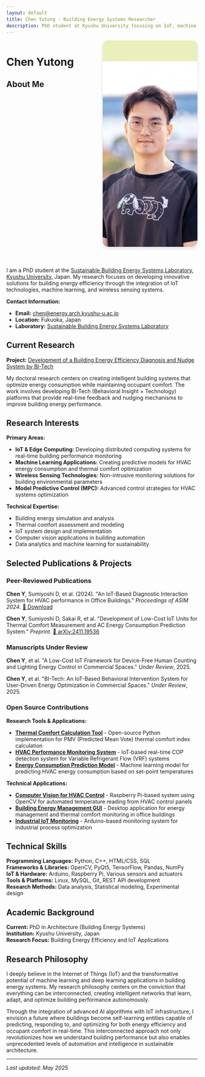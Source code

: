 ```yaml
---
layout: default
title: Chen Yutong - Building Energy Systems Researcher
description: PhD student at Kyushu University focusing on IoT, machine learning, and building energy efficiency
---
```


<div style="display: flex; align-items: flex-start; gap: 30px; margin-bottom: 30px;">
  <div style="flex: 1;">
    
# Chen Yutong 

## About Me
  </div>
  <div style="flex: 0 0 250px;">
    <img src="https://raw.githubusercontent.com/Raskiller503/Raskiller503.github.io/main/IMG_8327.png" 
         alt="Chen Yutong" 
         style="width: 100%; max-width: 250px; border-radius: 15px; box-shadow: 0 4px 8px rgba(0,0,0,0.1); margin-bottom: 20px;">
  </div>
</div>

I am a PhD student at the [Sustainable Building Energy Systems Laboratory](https://energy.arch.kyushu-u.ac.jp/index.html), [Kyushu University](https://www.kyushu-u.ac.jp/en/), Japan. My research focuses on developing innovative solutions for building energy efficiency through the integration of IoT technologies, machine learning, and wireless sensing systems.

**Contact Information:**
- **Email:** chen@energy.arch.kyushu-u.ac.jp
- **Location:** Fukuoka, Japan
- **Laboratory:** [Sustainable Building Energy Systems Laboratory](https://energy.arch.kyushu-u.ac.jp/index.html)

## Current Research

**Project:** [Development of a Building Energy Efficiency Diagnosis and Nudge System by BI-Tech](https://wakasapo.nedo.go.jp/seeds/seeds-1883/)

My doctoral research centers on creating intelligent building systems that optimize energy consumption while maintaining occupant comfort. The work involves developing BI-Tech (Behavioral Insight × Technology) platforms that provide real-time feedback and nudging mechanisms to improve building energy performance.

## Research Interests

**Primary Areas:**
- **IoT & Edge Computing:** Developing distributed computing systems for real-time building performance monitoring
- **Machine Learning Applications:** Creating predictive models for HVAC energy consumption and thermal comfort optimization
- **Wireless Sensing Technologies:** Non-intrusive monitoring solutions for building environmental parameters
- **Model Predictive Control (MPC):** Advanced control strategies for HVAC systems optimization

**Technical Expertise:**
- Building energy simulation and analysis
- Thermal comfort assessment and modeling
- IoT system design and implementation
- Computer vision applications in building automation
- Data analytics and machine learning for sustainability

## Selected Publications & Projects

### Peer-Reviewed Publications

**Chen Y**, Sumiyoshi D, et al. (2024). "An IoT-Based Diagnostic Interaction System for HVAC performance in Office Buildings." *Proceedings of ASIM 2024*. [📄 Download](https://publications.ibpsa.org/conference/paper/?id=asim2024_1255)

**Chen Y**, Sumiyoshi D, Sakai R, et al. "Development of Low-Cost IoT Units for Thermal Comfort Measurement and AC Energy Consumption Prediction System." *Preprint*. [📄 arXiv:2411.19536](https://doi.org/10.48550/arXiv.2411.19536)

### Manuscripts Under Review

**Chen Y**, et al. "A Low-Cost IoT Framework for Device-Free Human Counting and Lighting Energy Control in Commercial Spaces." *Under Review*, 2025.

**Chen Y**, et al. "BI-Tech: An IoT-Based Behavioral Intervention System for User-Driven Energy Optimization in Commercial Spaces." *Under Review*, 2025.

### Open Source Contributions

**Research Tools & Applications:**
- **[Thermal Comfort Calculation Tool](https://github.com/Raskiller503/Thermal-comfort-tool-)** - Open-source Python implementation for PMV (Predicted Mean Vote) thermal comfort index calculation
- **[HVAC Performance Monitoring System](https://github.com/Raskiller503/HVAC-IoT-Performance-Monitor)** - IoT-based real-time COP detection system for Variable Refrigerant Flow (VRF) systems
- **[Energy Consumption Prediction Model](https://github.com/Raskiller503/Set-point-temperature-based-AC-energy-consumption-prediction-model)** - Machine learning model for predicting HVAC energy consumption based on set-point temperatures

**Technical Applications:**
- **[Computer Vision for HVAC Control](https://github.com/Raskiller503/ImageRecognition-AC-pannel-_-OpenCV)** - Raspberry Pi-based system using OpenCV for automated temperature reading from HVAC control panels
- **[Building Energy Management GUI](https://github.com/Raskiller503/Pyqt5-DesktopGUI)** - Desktop application for energy management and thermal comfort monitoring in office buildings
- **[Industrial IoT Monitoring](https://github.com/Raskiller503/SaltProcessMetrics)** - Arduino-based monitoring system for industrial process optimization

## Technical Skills

**Programming Languages:** Python, C++, HTML/CSS, SQL  
**Frameworks & Libraries:** OpenCV, PyQt5, TensorFlow, Pandas, NumPy  
**IoT & Hardware:** Arduino, Raspberry Pi, Various sensors and actuators  
**Tools & Platforms:** Linux, MySQL, Git, REST API development  
**Research Methods:** Data analysis, Statistical modeling, Experimental design

## Academic Background

**Current:** PhD in Architecture (Building Energy Systems)  
**Institution:** Kyushu University, Japan  
**Research Focus:** Building Energy Efficiency and IoT Applications

## Research Philosophy

I deeply believe in the Internet of Things (IoT) and the transformative potential of machine learning and deep learning applications in building energy systems. My research philosophy centers on the conviction that everything can be interconnected, creating intelligent networks that learn, adapt, and optimize building performance autonomously.

Through the integration of advanced AI algorithms with IoT infrastructure, I envision a future where buildings become self-learning entities capable of predicting, responding to, and optimizing for both energy efficiency and occupant comfort in real-time. This interconnected approach not only revolutionizes how we understand building performance but also enables unprecedented levels of automation and intelligence in sustainable architecture.

---

*Last updated: May 2025*
